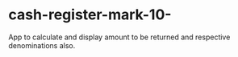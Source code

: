 # cash-register-mark-10-
App to calculate and display amount to be returned and respective denominations also.
